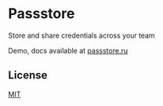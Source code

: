 # Passstore
Store and share credentials across your team

Demo, docs available at [passstore.ru](https://passstore.ru)

## License
[MIT](LICENSE)
